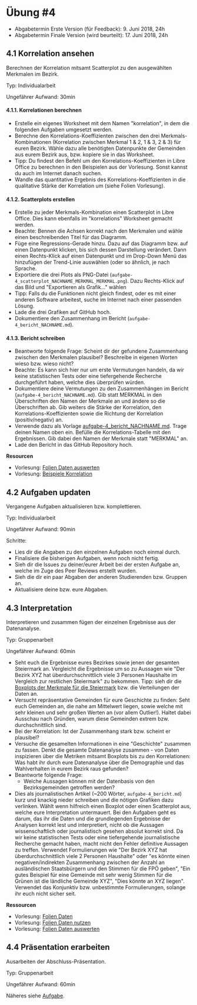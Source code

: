 # Übung #4

* Abgabetermin Erste Version (für Feedback): 9. Juni 2018, 24h
* Abgabetermin Finale Version (wird beurteilt): 17. Juni 2018, 24h

## 4.1 Korrelation ansehen

Berechnen der Korrelation mitsamt Scatterplot zu den ausgewählten Merkmalen im Bezirk.
 

Typ: Individualarbeit


Ungefährer Aufwand: 30min

#### 4.1.1. Korrelationen berechnen

* Erstelle ein eigenes Worksheet mit dem Namen "korrelation", in dem die folgenden Aufgaben umgesetzt werden. 
* Berechne den Korrelations-Koeffizienten zwischen den drei Merkmals-Kombinationen (Korrelation zwischen Merkmal 1 & 2, 1 & 3, 2 & 3) für euren Bezirk. Wähle dazu alle benötigten Datenpunkte der Gemeinden aus eurem Bezirk aus, bzw. kopiere sie in das Worksheet.
* Tipp: Du findest den Befehl um den Korrelations-Koeffizienten in Libre Office zu berechnen in den Beispielen aus der Vorlesung. Sonst kannst du auch im Internet danach suchen. 
* Wandle das quantitative Ergebnis des Korrelations-Koeffizienten in die qualitative Stärke der Korrelation um (siehe Folien Vorlesung). 

#### 4.1.2. Scatterplots erstellen

* Erstelle zu jeder Merkmals-Kombination einen Scatterplot in Libre Office. Dies kann ebenfalls im "korrelations" Worksheet gemacht werden.
* Beachte: Bennen die Achsen korrekt nach den Merkmalen und wähle einen beschreibenden Titel für das Diagramm. 
* Füge eine Regressions-Gerade hinzu. Dazu auf das Diagramm bzw. auf einen Datenpunkt klicken, bis sich dessen Darstellung verändert. Dann einen Rechts-Klick auf einen Datenpunkt und im Drop-Down Menü das hinzufügen der Trend-Linie auswählen (oder so ähnlich, je nach Sprache. 
* Exportiere die drei Plots als PNG-Datei (`aufgabe-4_scatterplot_NACHNAME_MERKMAL_MERKMAL.png`). Dazu Rechts-Klick auf das Bild und "Exportieren als Grafik..." wählen
* Tipp: Falls du die Funktionen nicht gleich findest, oder es mit einer anderen Software arbeitest, suche im Internet nach einer passenden Lösung.
* Lade die drei Grafiken auf GitHub hoch.
* Dokumentiere den Zusammenhang im Bericht (`aufgabe-4_bericht_NACHNAME.md`).

#### 4.1.3. Bericht schreiben

* Beantworte folgende Frage: Scheint dir der gefundene Zusammenhang zwischen den Merkmalen plausibel? Beschreibe in eigenen Worten wieso bzw. wieso nicht?
* Beachte: Es kann sich hier nur um erste Vermutungen handeln, da wir keine statistischen Tests oder eine tiefergehende Recherche durchgeführt haben, welche dies überprüfen würden.
* Dokumentiere deine Vermutungen zu den Zusammenhängen im Bericht (`aufgabe-4_bericht_NACHNAME.md`). Gib statt MERKMAL in den Überschriften den Namen der Merkmale an und ändere so die Überschriften ab. Gib weiters die Stärke der Korrelation, den Korrelations-Koeffizienten sowie die Richtung der Korrelation (positiv/negativ) an.
* Verwende dazu als Vorlage [aufgabe-4_bericht_NACHNAME.md](templates/aufgabe-4_bericht_NACHNAME.md). Trage deinen Namen oben ein. Befülle die Korrelations-Tabelle mit den Ergebnissen. Gib dabei den Namen der Merkmale statt "MERKMAL" an.
* Lade den Bericht in das GitHub Repository hoch.

**Resourcen**

* Vorlesung: [Folien Daten auswerten](../vorlesung/slides_4-daten-auswerten.pdf)
* Vorlesung: [Beispiele Korrelation](../data/theorie/korellation_beispiele.ods)

## 4.2 Aufgaben updaten

Vergangene Aufgaben aktualisieren bzw. komplettieren.


Typ: Individualarbeit


Ungefährer Aufwand: 90min


Schritte:
* Lies dir die Angaben zu den einzelnen Aufgaben noch einmal durch.
* Finalisiere die bisherigen Aufgaben, wenn noch nicht fertig.
* Sieh dir die Issues zu deiner/eurer Arbeit bei der ersten Aufgabe an, welche im Zuge des Peer Reviews erstellt wurden.
* Sieh die dir ein paar Abgaben der anderen Studierenden bzw. Gruppen an.
* Aktualisiere deine bzw. eure Abgaben.

## 4.3 Interpretation 

Interpretieren und zusammen fügen der einzelnen Ergebnisse aus der Datenanalyse.

Typ: Gruppenarbeit


Ungefährer Aufwand: 60min

* Seht euch die Ergebnisse eures Bezirkes sowie jenen der gesamten Steiermark an. Vergleicht die Ergebnisse um so zu Aussagen wie "Der Bezirk XYZ hat überdurchschnittlich viele 3 Personen Haushalte im Vergleich zur restlichen Steiermark" zu bekommen. Tipp: sieh dir die [Boxplots der Merkmale für die Steiermark](img/) bzw. die Verteilungen der Daten an.
* Versucht repräsentative Gemeinden für eure Geschichte zu finden: Seht euch Gemeinden an, die nahe am Mittelwert liegen, sowie welche mit sehr kleinen und sehr großen Werten an (vor allem Outlier!). Haltet dabei Ausschau nach Gründen, warum diese Gemeinden extrem bzw. durchschnittlich sind.
* Bei der Korrelation: Ist der Zusammenhang stark bzw. scheint er plausibel?
* Versuche die gesamelten Informationen in eine "Geschichte" zusammen zu fassen. Denkt die gesamte Datenanalyse zusammen - von Daten inspizieren über die Metriken mitsamt Boxplots bis zu den Korrelationen: Was habt ihr durch eure Datenanalyse über die Demographie und das Wahlverhalten in eurem Bezirk raus gefunden? 
* Beantworte folgende Frage:
  * Welche Aussagen können mit der Datenbasis von den Bezirksgemeinden getroffen werden?
* Dies als journalistischen Artikel (~200 Wörter, `aufgabe-4_bericht.md`) kurz und knackig nieder schreiben und die nötigen Grafiken dazu verlinken. Wählt wenn hilfreich einen Boxplot oder einen Scatterplot aus, welche eure Interpretation untermauert. Bei den Aufgaben geht es darum, das ihr die Daten und die grundlegenden Ergebnisse der Analysen korrekt lest und interpretiert, nicht ob die Aussagen wissenschaftlich oder journalistisch gesehen absolut korrekt sind. Da wir keine statistischen Tests oder eine tiefergehende journalistische Recherche gemacht haben, macht nicht den Fehler definitive Aussagen zu treffen. Verwendet Formulierungen wie "Der Bezirk XYZ hat überdurchschnittlich viele 2 Personen Haushalte" oder "es könnte einen negativen/indirekten Zusammenhang zwischen der Anzahl an ausländischen Staatsbürgern und den Stimmen für die FPÖ geben", "Ein gutes Beispiel für eine Gemeinde mit sehr wenig Stimmen für die Grünen ist die ländliche Gemeinde XYZ", "Dies könnte an XYZ liegen". Verwendet das Konjunktiv bzw. unbestimmte Formulierungen, solange ihr euch nicht sicher seit.

**Ressourcen**

* Vorlesung: [Folien Daten](../vorlesung/slides_2-daten.pdf)
* Vorlesung: [Folien Daten nutzen](../vorlesung/slides_3-daten-nutzen.pdf)
* Vorlesung: [Folien Daten auswerten](../vorlesung/slides_4-daten-auswerten.pdf)

## 4.4 Präsentation erarbeiten

Ausarbeiten der Abschluss-Präsentation.


Typ: Gruppenarbeit


Ungefährer Aufwand: 60min


Näheres siehe [Aufgabe](UE_5-praesentation.md).

